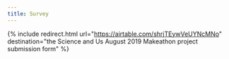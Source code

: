 ```yaml
---
title: Survey
---
```


{% include redirect.html url="https://airtable.com/shrjTEywVeUYNcMNo" destination="the Science and Us August 2019 Makeathon project submission form" %}